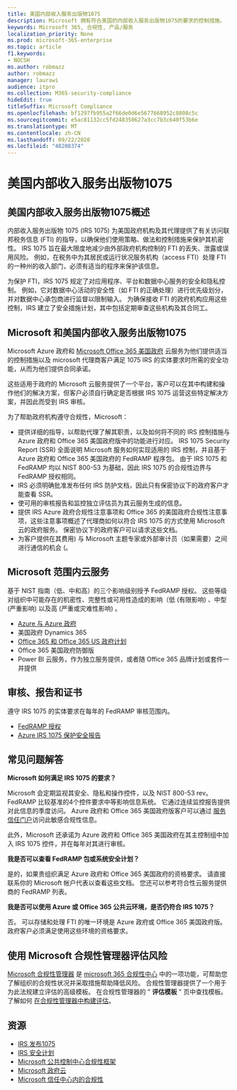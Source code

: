 ```yaml
---
title: 美国内部收入服务出版物1075
description: Microsoft 拥有符合美国的内部收入服务出版物1075的要求的控制措施。
keywords: Microsoft 365, 合规性, 产品/服务
localization_priority: None
ms.prod: microsoft-365-enterprise
ms.topic: article
f1.keywords:
- NOCSH
ms.author: robmazz
author: robmazz
manager: laurawi
audience: itpro
ms.collection: M365-security-compliance
hideEdit: true
titleSuffix: Microsoft Compliance
ms.openlocfilehash: bf1297fb955a2f66de0d6e5677668952c8808c5c
ms.sourcegitcommit: e5ac81132cc5fd248350627a3cc7b3c640f53b6e
ms.translationtype: MT
ms.contentlocale: zh-CN
ms.lasthandoff: 09/22/2020
ms.locfileid: "48208374"
---
```

# <a name="us-internal-revenue-service-publication-1075"></a>美国内部收入服务出版物1075

## <a name="us-internal-revenue-service-publication-1075-overview"></a>美国内部收入服务出版物1075概述

内部收入服务出版物 1075 (IRS 1075) 为美国政府机构及其代理提供了有关访问联邦税务信息 (FTI) 的指导，以确保他们使用策略、做法和控制措施来保护其机密性。 IRS 1075 旨在最大限度地减少由外部政府机构控制的 FTI 的丢失、泄露或误用风险。 例如，在税务中为其居民或运行状况服务机构（access FTI）处理 FTI 的一种州的收入部门，必须有适当的程序来保护该信息。  
  
为保护 FTI，IRS 1075 规定了对应用程序、平台和数据中心服务的安全和隐私控制。 例如，它对数据中心活动的安全性（如 FTI 的正确处理）进行优先级划分，并对数据中心承包商进行监督以限制输入。 为确保接收 FTI 的政府机构应用这些控制，IRS 建立了安全措施计划，其中包括定期审查这些机构及其合同工。

## <a name="microsoft-and-us-internal-revenue-service-publication-1075"></a>Microsoft 和美国内部收入服务出版物1075

Microsoft Azure 政府和 [Microsoft Office 365 美国政府](https://products.office.com/government/office-365-web-services-for-government) 云服务为他们提供适当的控制措施以及 microsoft 代理商客户满足 1075 IRS 的实体要求时所需的安全功能，从而为他们提供合同承诺。  
  
这些适用于政府的 Microsoft 云服务提供了一个平台，客户可以在其中构建和操作他们的解决方案，但客户必须自行确定是否根据 IRS 1075 运营这些特定解决方案，并因此而受到 IRS 审核。  
  
为了帮助政府机构遵守合规性，Microsoft：

- 提供详细的指导，以帮助代理了解其职责，以及如何将不同的 IRS 控制措施与 Azure 政府和 Office 365 美国政府版中的功能进行对应。 IRS 1075 Security Report (SSR) 全面说明 Microsoft 服务如何实现适用的 IRS 控制，并且基于 Azure 政府和 Office 365 美国政府的 FedRAMP 程序包。 由于 IRS 1075 和 FedRAMP 均以 NIST 800-53 为基础，因此 IRS 1075 的合规性边界与 FedRAMP 授权相同。
- IRS 必须明确批准发布任何 IRS 防护文档，因此只有保密协议下的政府客户才能查看 SSR。
- 使可用的审核报告和监控独立评估员为其云服务生成的信息。
- 提供 IRS Azure 政府合规性注意事项和 Office 365 的美国政府合规性注意事项，这些注意事项概述了代理商如何以符合 IRS 1075 的方式使用 Microsoft 云的政府服务。 保密协议下的政府客户可以请求这些文档。
- 为客户提供在其费用) 与 Microsoft 主题专家或外部审计员（如果需要）之间进行通信的机会 (。

## <a name="microsoft-in-scope-cloud-services"></a>Microsoft 范围内云服务

基于 NIST 指南（低、中和高）的三个影响级别授予 FedRAMP 授权。 这些等级对组织中可能存在的机密性、完整性或可用性造成的影响（低 (有限影响) 、中型 (严重影响) 以及高 (严重或灾难性影响) 。

- [Azure 与 Azure 政府](https://azure.microsoft.com/global-infrastructure/government/)
- 美国政府 Dynamics 365
- [Office 365 和 Office 365 US 政府计划](https://go.microsoft.com/fwlink/p/?LinkID=2077751)
- Office 365 美国政府防御版
- Power BI 云服务，作为独立服务提供，或者随 Office 365 品牌计划或套件一并提供

## <a name="audits-reports-and-certificates"></a>审核、报告和证书

遵守 IRS 1075 的实体要求在每年的 FedRAMP 审核范围内。

- [FedRAMP 授权](https://marketplace.fedramp.gov/#/product/azure-government?sort=productName&productNameSearch=azure)
- [Azure IRS 1075 保护安全报告](https://aka.ms/AzureIRS1075SafeguardSecurityReport)

## <a name="frequently-asked-questions"></a>常见问题解答

**Microsoft 如何满足 IRS 1075 的要求？**

Microsoft 会定期监视其安全、隐私和操作控件，以及 NIST 800-53 rev。 FedRAMP 比较基准的4个控件要求中等影响信息系统。 它通过连续监控报告提供对此信息的季度访问。 Azure 政府和 Office 365 美国政府版客户可以通过 [服务信任门户](https://aka.ms/stphelp)访问此敏感合规性信息。

此外，Microsoft 还承诺为 Azure 政府和 Office 365 美国政府在其主控制组中加入 IRS 1075 控件，并在每年对其进行审核。

**我是否可以查看 FedRAMP 包或系统安全计划？**

是的，如果贵组织满足 Azure 政府和 Office 365 美国政府的资格要求。 请直接联系你的 Microsoft 帐户代表以查看这些文档。 您还可以参考符合性云服务提供商的 FedRAMP 列表。

**我是否可以使用 Azure 或 Office 365 公共云环境，是否仍符合 IRS 1075？**

否。 可以存储和处理 FTI 的唯一环境是 Azure 政府或 Office 365 美国政府版。 政府客户必须满足使用这些环境的资格要求。

## <a name="use-microsoft-compliance-manager-to-assess-your-risk"></a>使用 Microsoft 合规性管理器评估风险

[Microsoft 合规性管理器](compliance-manager.md) 是 [microsoft 365 合规性中心](microsoft-365-compliance-center.md) 中的一项功能，可帮助您了解组织的合规性状况并采取措施帮助降低风险。 合规性管理器提供了一个用于为此法规建立评估的高级模板。 在合规性管理器的 " **评估模板** " 页中查找模板。 了解如何 [在合规性管理器中构建评估](compliance-manager-assessments.md)。

## <a name="resources"></a>资源

- [IRS 发布1075](https://www.irs.gov/pub/irs-pdf/p1075.pdf)
- [IRS 安全计划](https://www.irs.gov/uac/Safeguards-Program)
- [Microsoft 公共控制中心合规性框架](https://www.microsoft.com/trust-center/compliance/compliance-overview)
- [Microsoft 政府云](https://enterprise.microsoft.com/industries/government/start-your-microsoft-cloud-for-government-trial-today)
- [Microsoft 信任中心内的合规性](https://www.microsoft.com/trust-center/compliance/compliance-overview)
